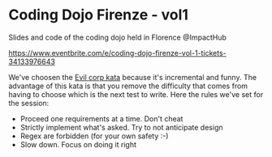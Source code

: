 # Coding Dojo Firenze - vol1
Slides and code of the coding dojo held in Florence @ImpactHub

https://www.eventbrite.com/e/coding-dojo-firenze-vol-1-tickets-34133976643

We've choosen the [Evil corp kata](https://github.com/Gianfrancoalongi/incremental_katas/tree/master/Evil_Corp) because it's incremental and funny. The advantage of this kata is that you remove the difficulty that comes from having to choose which is the next test to write. Here the rules we've set for the session:

- Proceed one requirements at a time. Don't cheat
- Strictly implement what's asked. Try to not anticipate design
- Regex are forbidden (for your own safety :-)
- Slow down. Focus on doing it right